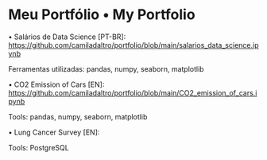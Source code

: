 # Meu Portfólio • My Portfolio

• Salários de Data Science [PT-BR]: https://github.com/camiladaltro/portfolio/blob/main/salarios_data_science.ipynb

Ferramentas utilizadas: pandas, numpy, seaborn, matplotlib

• CO2 Emission of Cars [EN]: https://github.com/camiladaltro/portfolio/blob/main/CO2_emission_of_cars.ipynb

Tools: pandas, numpy, seaborn, matplotlib

• Lung Cancer Survey [EN]:

Tools: PostgreSQL
